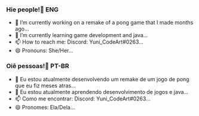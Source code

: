 ### Hie people!👋 ENG
- 🔭 I’m currently working on a remake of a pong game that I made months ago...
- 🌱 I’m currently learning game development and java...
- 📫 How to reach me: Discord: Yuni_CodeArt#0263...
- 😄 Pronouns: She/Her...
### Oiê pessoas!👋 PT-BR
- 🔭 Eu estou atualmente desenvolvendo um remake de um jogo de pong que eu fiz meses atras...
- 🌱 Eu estou atualmente aprendendo desenvolvimento de jogos e java...
- 📫 Como me encontrar: Discord: Yuni_CodeArt#0263...
- 😄 Pronomes: Ela/Dela...
